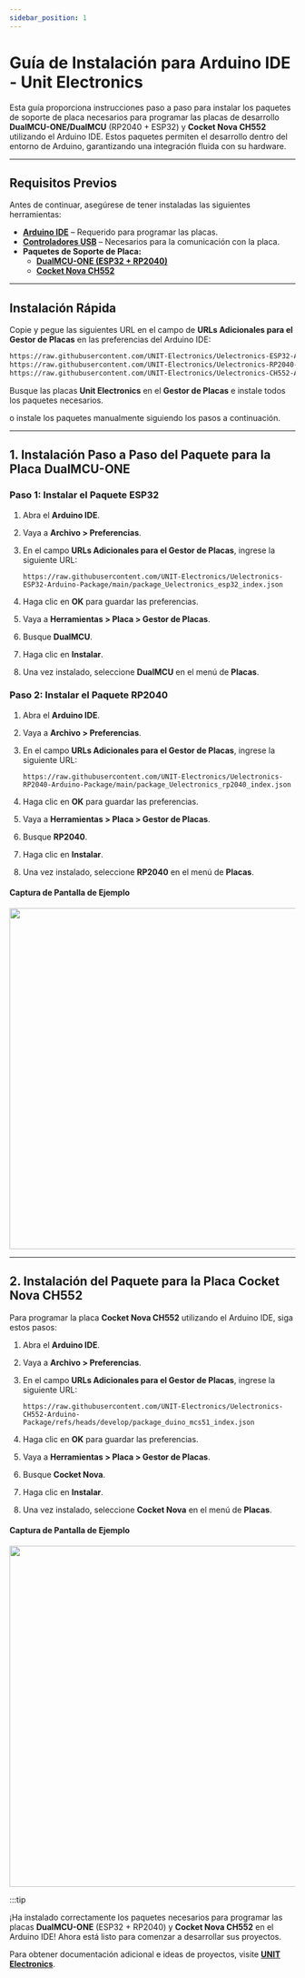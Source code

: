 ```yaml
---
sidebar_position: 1
---
```


# Guía de Instalación para Arduino IDE -  Unit Electronics

Esta guía proporciona instrucciones paso a paso para instalar los paquetes de soporte de placa necesarios para programar las placas de desarrollo **DualMCU-ONE/DualMCU** (RP2040 + ESP32) y **Cocket Nova CH552** utilizando el Arduino IDE. Estos paquetes permiten el desarrollo dentro del entorno de Arduino, garantizando una integración fluida con su hardware.

---

## Requisitos Previos

Antes de continuar, asegúrese de tener instaladas las siguientes herramientas:

- **[Arduino IDE](https://www.arduino.cc/en/software)** – Requerido para programar las placas.
- **[Controladores USB](https://www.silabs.com/developers/usb-to-uart-bridge-vcp-drivers)** – Necesarios para la comunicación con la placa.
- **Paquetes de Soporte de Placa:**
   - **[DualMCU-ONE (ESP32 + RP2040)](https://uelectronics.com/producto/unit-dualmcu-one-esp32-rp2040/)**
   - **[Cocket Nova CH552](https://uelectronics.com/producto/unit-cocket-nova-ch552g-tarjeta-de-desarrollo/)**

---
## Instalación Rápida

Copie y pegue las siguientes URL en el campo de **URLs Adicionales para el Gestor de Placas** en las preferencias del Arduino IDE:
```bash
https://raw.githubusercontent.com/UNIT-Electronics/Uelectronics-ESP32-Arduino-Package/main/package_Uelectronics_esp32_index.json
https://raw.githubusercontent.com/UNIT-Electronics/Uelectronics-RP2040-Arduino-Package/main/package_Uelectronics_rp2040_index.json
https://raw.githubusercontent.com/UNIT-Electronics/Uelectronics-CH552-Arduino-Package/refs/heads/develop/package_duino_mcs51_index.json
```
Busque las placas **Unit Electronics** en el **Gestor de Placas** e instale todos los paquetes necesarios.

o instale los paquetes manualmente siguiendo los pasos a continuación.  

---

## 1. Instalación Paso a Paso del Paquete para la Placa DualMCU-ONE

### **Paso 1: Instalar el Paquete ESP32**

1. Abra el **Arduino IDE**.
2. Vaya a **Archivo > Preferencias**.
3. En el campo **URLs Adicionales para el Gestor de Placas**, ingrese la siguiente URL:

    ```
    https://raw.githubusercontent.com/UNIT-Electronics/Uelectronics-ESP32-Arduino-Package/main/package_Uelectronics_esp32_index.json
    ```
4. Haga clic en **OK** para guardar las preferencias.
5. Vaya a **Herramientas > Placa > Gestor de Placas**.
6. Busque **DualMCU**.
7. Haga clic en **Instalar**.
8. Una vez instalado, seleccione **DualMCU** en el menú de **Placas**.

### **Paso 2: Instalar el Paquete RP2040**

1. Abra el **Arduino IDE**.
2. Vaya a **Archivo > Preferencias**.
3. En el campo **URLs Adicionales para el Gestor de Placas**, ingrese la siguiente URL:

    ```
    https://raw.githubusercontent.com/UNIT-Electronics/Uelectronics-RP2040-Arduino-Package/main/package_Uelectronics_rp2040_index.json
    ```
4. Haga clic en **OK** para guardar las preferencias.
5. Vaya a **Herramientas > Placa > Gestor de Placas**.
6. Busque **RP2040**.
7. Haga clic en **Instalar**.
8. Una vez instalado, seleccione **RP2040** en el menú de **Placas**.

#### **Captura de Pantalla de Ejemplo**
<div style={{ textAlign: "center" }}>
      <img src="https://raw.githubusercontent.com/Rabadan-uelectronics/DualMCU-RP2040-Arduino-Package/refs/heads/main/releases/download/0.0.0/BoardsManager.png" width="600px" />
      <br/>
</div>

---

## 2. Instalación del Paquete para la Placa Cocket Nova CH552

Para programar la placa **Cocket Nova CH552** utilizando el Arduino IDE, siga estos pasos:

1. Abra el **Arduino IDE**.
2. Vaya a **Archivo > Preferencias**.
3. En el campo **URLs Adicionales para el Gestor de Placas**, ingrese la siguiente URL:

    ```
    https://raw.githubusercontent.com/UNIT-Electronics/Uelectronics-CH552-Arduino-Package/refs/heads/develop/package_duino_mcs51_index.json
    ```
4. Haga clic en **OK** para guardar las preferencias.
5. Vaya a **Herramientas > Placa > Gestor de Placas**.
6. Busque **Cocket Nova**.
7. Haga clic en **Instalar**.
8. Una vez instalado, seleccione **Cocket Nova** en el menú de **Placas**.

#### **Captura de Pantalla de Ejemplo**
<div style={{ textAlign: "center" }}>
      <img src="https://raw.githubusercontent.com/UNIT-Electronics/Uelectronics-CH552-Arduino-Package/refs/heads/main/images/board_json.png" width="600px" />
      <br/>
</div>

:::tip

¡Ha instalado correctamente los paquetes necesarios para programar las placas **DualMCU-ONE** (ESP32 + RP2040) y **Cocket Nova CH552** en el Arduino IDE! Ahora está listo para comenzar a desarrollar sus proyectos.

Para obtener documentación adicional e ideas de proyectos, visite **[UNIT Electronics](https://uelectronics.com/)**.
